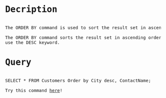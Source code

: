 <pre>
<h1>Decription</h1>
The ORDER BY command is used to sort the result set in ascending or descending order.

The ORDER BY command sorts the result set in ascending order by default. To sort the records in descending order, 
use the DESC keyword.
<h1>Query</h1>
SELECT * FROM Customers Order by City desc, ContactName;

Try this command <a href="https://www.w3schools.com/sql/trysql.asp?filename=trysql_select_all">here</a>!

</pre>
